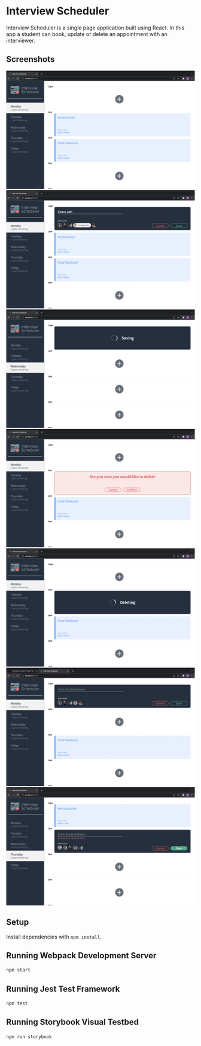 # Interview Scheduler
Interview Scheduler is a single page application built using React. In this app a student can book, update or delete an appointment with an interviewer.




## Screenshots

!["Home Page"](https://github.com/charuzain/scheduler/blob/master/docs/Home.png?raw=true)
!["Booking an appointment"]( https://github.com/charuzain/scheduler/blob/master/docs/Booking_appointment.png?raw=true)
!["Saving an appointment"](https://github.com/charuzain/scheduler/blob/master/docs/Saving_Appointment.png?raw=true)
!["Deleting an appointment"](https://github.com/charuzain/scheduler/blob/master/docs/DeleteConfirmation.png?raw=true)
!["Deleting Appointment"](https://github.com/charuzain/scheduler/blob/master/docs/DeletingAppointment.png?raw=true)
!["Appointment Form"](https://github.com/charuzain/scheduler/blob/master/docs/appointment-form.png?raw=true)
!["Form Validation"](https://github.com/charuzain/scheduler/blob/master/docs/formValidation.png?raw=true)

## Setup

Install dependencies with `npm install`.

## Running Webpack Development Server

```sh
npm start
```

## Running Jest Test Framework

```sh
npm test
```

## Running Storybook Visual Testbed

```sh
npm run storybook
```
